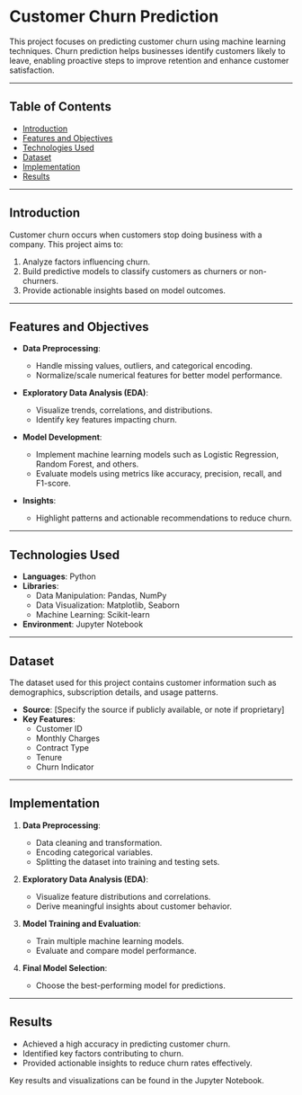 # Customer Churn Prediction

This project focuses on predicting customer churn using machine learning techniques. Churn prediction helps businesses identify customers likely to leave, enabling proactive steps to improve retention and enhance customer satisfaction.

---

## Table of Contents
- [Introduction](#introduction)
- [Features and Objectives](#features-and-objectives)
- [Technologies Used](#technologies-used)
- [Dataset](#dataset)
- [Implementation](#implementation)
- [Results](#results)
  
---

## Introduction

Customer churn occurs when customers stop doing business with a company. This project aims to:
1. Analyze factors influencing churn.
2. Build predictive models to classify customers as churners or non-churners.
3. Provide actionable insights based on model outcomes.

---

## Features and Objectives

- **Data Preprocessing**:
  - Handle missing values, outliers, and categorical encoding.
  - Normalize/scale numerical features for better model performance.

- **Exploratory Data Analysis (EDA)**:
  - Visualize trends, correlations, and distributions.
  - Identify key features impacting churn.

- **Model Development**:
  - Implement machine learning models such as Logistic Regression, Random Forest, and others.
  - Evaluate models using metrics like accuracy, precision, recall, and F1-score.

- **Insights**:
  - Highlight patterns and actionable recommendations to reduce churn.

---

## Technologies Used

- **Languages**: Python
- **Libraries**:
  - Data Manipulation: Pandas, NumPy
  - Data Visualization: Matplotlib, Seaborn
  - Machine Learning: Scikit-learn
- **Environment**: Jupyter Notebook

---

## Dataset

The dataset used for this project contains customer information such as demographics, subscription details, and usage patterns. 

- **Source**: [Specify the source if publicly available, or note if proprietary]
- **Key Features**:
  - Customer ID
  - Monthly Charges
  - Contract Type
  - Tenure
  - Churn Indicator

---

## Implementation

1. **Data Preprocessing**:
   - Data cleaning and transformation.
   - Encoding categorical variables.
   - Splitting the dataset into training and testing sets.

2. **Exploratory Data Analysis (EDA)**:
   - Visualize feature distributions and correlations.
   - Derive meaningful insights about customer behavior.

3. **Model Training and Evaluation**:
   - Train multiple machine learning models.
   - Evaluate and compare model performance.

4. **Final Model Selection**:
   - Choose the best-performing model for predictions.

---

## Results

- Achieved a high accuracy in predicting customer churn.
- Identified key factors contributing to churn.
- Provided actionable insights to reduce churn rates effectively.

Key results and visualizations can be found in the Jupyter Notebook.
